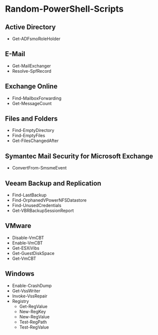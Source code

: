 # Random-PowerShell-Scripts

<h2>Active Directory</h2>

- Get-ADFsmoRoleHolder

<h2>E-Mail</h2>

- Get-MailExchanger
- Resolve-SpfRecord

<h2>Exchange Online</h2>

- Find-MailboxForwarding
- Get-MessageCount

<h2>Files and Folders</h2>

- Find-EmptyDirectory
- Find-EmptyFiles
- Get-FilesChangedAfter

<h2>Symantec Mail Security for Microsoft Exchange</h2>

- ConvertFrom-SmsmeEvent

<h2>Veeam Backup and Replication</h2>

- Find-LastBackup
- Find-OrphanedVPowerNFSDatastore
- Find-UnusedCredentials
- Get-VBRBackupSessionReport

<h2>VMware</h2>

- Disable-VmCBT
- Enable-VmCBT
- Get-ESXiVibs
- Get-GuestDiskSpace
- Get-VmCBT

<h2>Windows</h2>

- Enable-CrashDump
- Get-VssWriter
- Invoke-VssRepair
- Registry
    - Get-RegValue
    - New-RegKey
    - New-RegValue
    - Test-RegPath
    - Test-RegValue